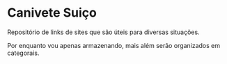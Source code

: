 # Canivete Suiço

Repositório de links de sites que são úteis para diversas situações.

Por enquanto vou apenas armazenando, mais além serão organizados em categorais.
